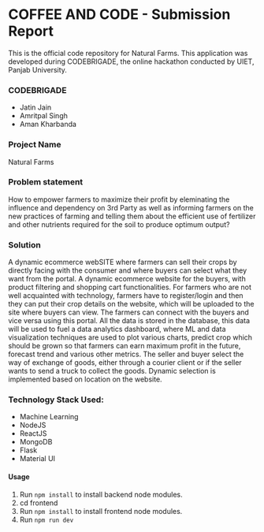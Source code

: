 # COFFEE AND CODE - Submission Report

This is the official code repository for Natural Farms. This application was developed during CODEBRIGADE, the online hackathon conducted by UIET, Panjab University.

### CODEBRIGADE
* Jatin Jain
* Amritpal Singh
* Aman Kharbanda

### __Project Name__
Natural Farms

### Problem statement

How to empower farmers to maximize their profit by eleminating the influence and dependency on 3rd Party as well as informing farmers on the new practices of farming and telling them
about the efficient use of fertilizer and other nutrients required for the soil to produce optimum output?

### Solution

A dynamic ecommerce webSITE where farmers can sell their crops by directly facing with the consumer and where buyers can select what they want from the portal.
A dynamic ecommerce website for the buyers, with product filtering and shopping cart 
functionalities.
For farmers who are not well acquainted with technology, farmers have to register/login and then they can put their crop details on the website, which will be uploaded to the site where buyers can view.
The farmers can connect with the buyers and vice versa using this portal.
All the data is stored in the database, this data will be used to fuel a data analytics
dashboard, where ML and data visualization techniques are used to plot various charts, 
predict crop which should be grown so that farmers can earn maximum profit
in the future, forecast trend and various other metrics.
The seller and buyer select the way of exchange of goods, either
through a courier client or if the seller wants to send a truck to collect the goods.
Dynamic selection is implemented based on location on the website.


### Technology Stack Used:

* Machine Learning
* NodeJS
* ReactJS
* MongoDB
* Flask
* Material UI


#### Usage
1. Run ```npm install``` to install backend node modules.
2. cd frontend
3. Run ```npm install``` to install frontend node modules.
4. Run ```npm run dev```